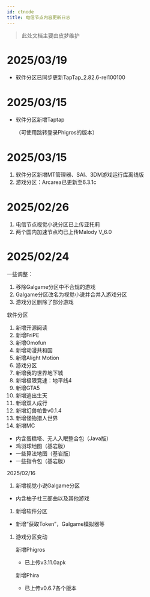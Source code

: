 ```yaml
---
id: ctnode
title: 电信节点内容更新日志
---
```


> 此处文档主要由皮梦维护
> 

# 2025/03/19

- 软件分区已同步更新TapTap_2.82.6-rel100100

# 2025/03/15

- 软件分区新增Taptap
    
    （可使用跳转登录Phigros的版本）
    

# 2025/03/15

1. 软件分区新增MT管理器、SAI、3DM游戏运行库离线版
2. 游戏分区：Arcarea已更新至6.3.1c

# 2025/02/26

1. 电信节点视觉小说分区已上传亚托莉
2. 两个国内加速节点均已上传Malody V_6.0

# 2025/02/24

一些调整：

1. 移除Galgame分区中不合规的游戏
2. Galgame分区改名为视觉小说并合并入游戏分区
3. 游戏分区删除了部分游戏

软件分区

1. 新增开源阅读
2. 新增FriPE
3. 新增Omofun
4. 新增动漫共和国
5. 新增Alight Motion
6. 游戏分区
7. 新增我的世界地下城
8. 新增极限竞速：地平线4
9. 新增GTA5
10. 新增逃出生天
11. 新增双人成行
12. 新增幻兽帕鲁v0.1.4
13. 新增怪物猎人世界
14. 新增MC
- 内含蛋糕塔、无人入眠整合包（Java版）
- 鸡羽球地图（基岩版）
- 一些算法地图（基岩版）
- 一些指令包（基岩版）

2025/02/16

1. 新增视觉小说Galgame分区
- 内含柚子社三部曲以及其他游戏
1. 新增软件分区
- 新增“获取Token”，Galgame模拟器等
1. 游戏分区变动
    
    新增Phigros
    
    - 已上传v3.11.0apk
    
    新增Phira
    
    - 已上传v0.6.7各个版本